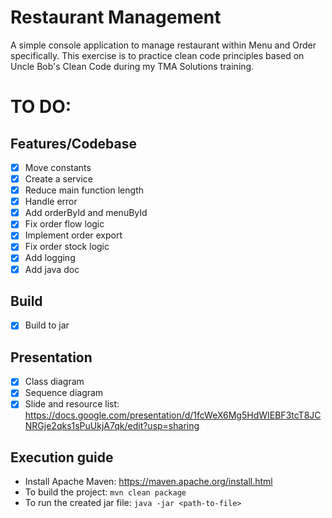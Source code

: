 # Restaurant Management

A simple console application to manage restaurant within Menu and Order specifically.
This exercise is to practice clean code principles based on Uncle Bob's Clean Code during my TMA Solutions training.

# TO DO:

## Features/Codebase

- [x] Move constants
- [x] Create a service
- [x] Reduce main function length
- [x] Handle error
- [x] Add orderById and menuById
- [x] Fix order flow logic
- [x] Implement order export
- [x] Fix order stock logic
- [x] Add logging
- [x] Add java doc

## Build

- [x] Build to jar

## Presentation

- [x] Class diagram
- [x] Sequence diagram
- [x] Slide and resource list: https://docs.google.com/presentation/d/1fcWeX6Mg5HdWIEBF3tcT8JCNRGje2qks1sPuUkjA7qk/edit?usp=sharing 

## Execution guide
- Install Apache Maven: https://maven.apache.org/install.html 
- To build the project:
  `mvn clean package`
- To run the created jar file:
  `java -jar <path-to-file>`
